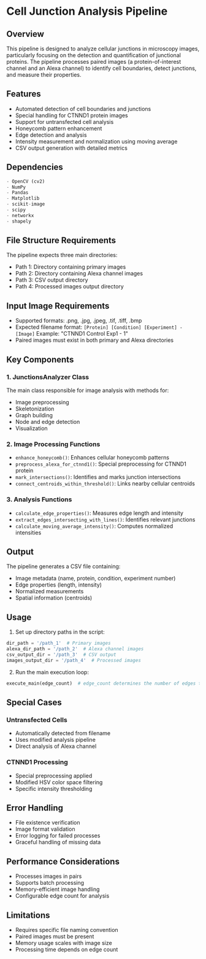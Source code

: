 # Cell Junction Analysis Pipeline

## Overview
This pipeline is designed to analyze cellular junctions in microscopy images, particularly focusing on the detection and quantification of junctional proteins. The pipeline processes paired images (a protein-of-interest channel and an Alexa channel) to identify cell boundaries, detect junctions, and measure their properties.

## Features
- Automated detection of cell boundaries and junctions
- Special handling for CTNND1 protein images
- Support for untransfected cell analysis
- Honeycomb pattern enhancement
- Edge detection and analysis
- Intensity measurement and normalization using moving average
- CSV output generation with detailed metrics

## Dependencies
```python
- OpenCV (cv2)
- NumPy
- Pandas
- Matplotlib
- scikit-image
- scipy
- networkx
- shapely
```

## File Structure Requirements
The pipeline expects three main directories:
- Path 1: Directory containing primary images
- Path 2: Directory containing Alexa channel images
- Path 3: CSV output directory
- Path 4: Processed images output directory

## Input Image Requirements
- Supported formats: .png, .jpg, .jpeg, .tif, .tiff, .bmp
- Expected filename format: `[Protein] [Condition] [Experiment] - [Image]`
  Example: "CTNND1 Control Exp1 - 1"
- Paired images must exist in both primary and Alexa directories

## Key Components

### 1. JunctionsAnalyzer Class
The main class responsible for image analysis with methods for:
- Image preprocessing
- Skeletonization
- Graph building
- Node and edge detection
- Visualization

### 2. Image Processing Functions
- `enhance_honeycomb()`: Enhances cellular honeycomb patterns
- `preprocess_alexa_for_ctnnd1()`: Special preprocessing for CTNND1 protein
- `mark_intersections()`: Identifies and marks junction intersections
- `connect_centroids_within_threshold()`: Links nearby cellular centroids

### 3. Analysis Functions
- `calculate_edge_properties()`: Measures edge length and intensity
- `extract_edges_intersecting_with_lines()`: Identifies relevant junctions
- `calculate_moving_average_intensity()`: Computes normalized intensities

## Output
The pipeline generates a CSV file containing:
- Image metadata (name, protein, condition, experiment number)
- Edge properties (length, intensity)
- Normalized measurements
- Spatial information (centroids)

## Usage

1. Set up directory paths in the script:
```python
dir_path = '/path_1'  # Primary images
alexa_dir_path = '/path_2'  # Alexa channel images
csv_output_dir = '/path_3'  # CSV output
images_output_dir = '/path_4'  # Processed images
```

2. Run the main execution loop:
```python
execute_main(edge_count)  # edge_count determines the number of edges to analyze
```

## Special Cases

### Untransfected Cells
- Automatically detected from filename
- Uses modified analysis pipeline
- Direct analysis of Alexa channel

### CTNND1 Processing
- Special preprocessing applied
- Modified HSV color space filtering
- Specific intensity thresholding

## Error Handling
- File existence verification
- Image format validation
- Error logging for failed processes
- Graceful handling of missing data

## Performance Considerations
- Processes images in pairs
- Supports batch processing
- Memory-efficient image handling
- Configurable edge count for analysis

## Limitations
- Requires specific file naming convention
- Paired images must be present
- Memory usage scales with image size
- Processing time depends on edge count

